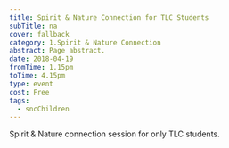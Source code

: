 ```yaml
---
title: Spirit & Nature Connection for TLC Students
subTitle: na
cover: fallback
category: 1.Spirit & Nature Connection
abstract: Page abstract.
date: 2018-04-19
fromTime: 1.15pm
toTime: 4.15pm
type: event
cost: Free
tags:
  - sncChildren
---
```


Spirit & Nature connection session for only TLC students.

